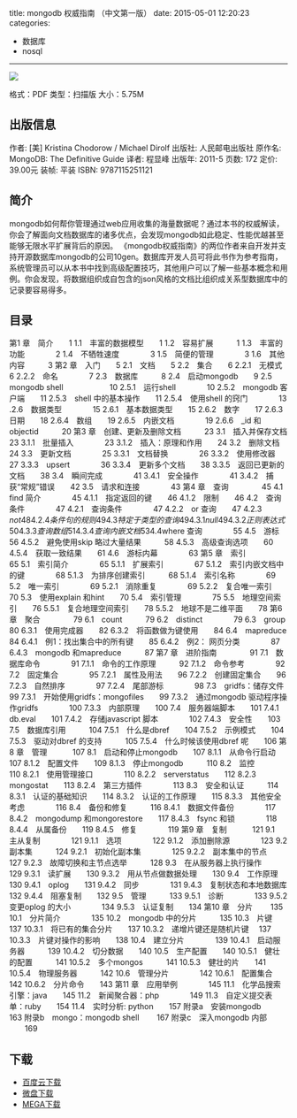 title: mongodb 权威指南 （中文第一版）
date: 2015-05-01 12:20:23
categories:
  - 数据库
  - nosql
---

![](http://img3.douban.com/lpic/s4692124.jpg)

格式：PDF
类型：扫描版
大小：5.75M

<!--more-->

## 出版信息 ##

作者: [美] Kristina Chodorow / Michael Dirolf 
出版社: 人民邮电出版社
原作名: MongoDB: The Definitive Guide
译者: 程显峰 
出版年: 2011-5
页数: 172
定价: 39.00元
装帧: 平装
ISBN: 9787115251121

## 简介 ##

mongodb如何帮你管理通过web应用收集的海量数据呢？通过本书的权威解读，你会了解面向文档数据库的诸多优点，会发现mongodb如此稳定、性能优越甚至能够无限水平扩展背后的原因。
《mongodb权威指南》的两位作者来自开发并支持开源数据库mongodb的公司10gen。数据库开发人员可将此书作为参考指南，系统管理员可以从本书中找到高级配置技巧，其他用户可以了解一些基本概念和用例。你会发现，将数据组织成自包含的json风格的文档比组织成关系型数据库中的记录要容易得多。

## 目录 ##

第1 章　简介　　1
1.1　丰富的数据模型　　1
1.2　容易扩展　　　1
1.3　丰富的功能　　　　2
1.4　不牺牲速度　　　　3
1.5　简便的管理　　　　3
1.6　其他内容　　　3
第2 章　入门　　5
2.1　文档　　5
2.2　集合　　6
2.2.1　无模式　　　　6
2.2.2　命名　　　　7
2.3　数据库　　　8
2.4　启动mongodb　　9
2.5　mongodb shell　　　　　　10
2.5.1　运行shell　　　　10
2.5.2　mongodb 客户端　　11
2.5.3　shell 中的基本操作　　11
2.5.4　使用shell 的窍门　　　　13
.2.6　数据类型　　　　15
2.6.1　基本数据类型　　15
2.6.2　数字　　17
2.6.3　日期　　18
2.6.4　数组　　19
2.6.5　内嵌文档　　　　19
2.6.6　_id 和objectid　　　20
第3 章　创建、更新及删除文档　　　23
3.1　插入并保存文档　　　23
3.1.1　批量插入　　　　23
3.1.2　插入：原理和作用　　24
3.2　删除文档　　　　24
3.3　更新文档　　　　25
3.3.1　文档替换　　　　26
3.3.2　使用修改器　　27
3.3.3　upsert　　　　36
3.3.4　更新多个文档　　38
3.3.5　返回已更新的文档　　38
3.4　瞬间完成　　　　41
3.4.1　安全操作　　　　41
3.4.2　捕获“常规”错误　　42
3.5　请求和连接　　　　43
第4 章　查询　　　　 45
4.1　find 简介　　　　45
4.1.1　指定返回的键　　46
4.1.2　限制　　46
4.2　查询条件　　　　47
4.2.1　查询条件　　　　47
4.2.2　or 查询　　47
4.2.3　$not　　　　48
4.2.4　条件句的规则　　49
4.3　特定于类型的查询　　　　49
4.3.1　null　　　49
4.3.2　正则表达式　　50
4.3.3　查询数组　　　　51
4.3.4　查询内嵌文档　　53
4.4　$where 查询　　　　55
4.5　游标　　　　56
4.5.2　避免使用skip 略过大量结果　　　58
4.5.3　高级查询选项　　60
4.5.4　获取一致结果　　61
4.6　游标内幕　　　　63
第5 章　索引　　　　 65
5.1　索引简介　　　　65
5.1.1　扩展索引　　　　67
5.1.2　索引内嵌文档中的键　　　　68
5.1.3　为排序创建索引　　　68
5.1.4　索引名称　　　　69
5.2　唯一索引　　　　69
5.2.1　消除重复　　　　69
5.2.2　复合唯一索引　　70
5.3　使用explain 和hint　　70
5.4　索引管理　　　　75
5.5　地理空间索引　　76
5.5.1　复合地理空间索引　　78
5.5.2　地球不是二维平面　　78
第6 章　聚合　　　　 79
6.1　count　　　79
6.2　distinct　　　　79
6.3　group　　　80
6.3.1　使用完成器　　82
6.3.2　将函数做为键使用　　84
6.4　mapreduce　　　　84
6.4.1　例1：找出集合中的所有键　　85
6.4.2　例2： 网页分类　　　　87
6.4.3　mongodb 和mapreduce　　　87
第7 章　进阶指南　　　　 91
7.1　数据库命令　　　　91
7.1.1　命令的工作原理　　　92
7.1.2　命令参考　　　　92
7.2　固定集合　　　　95
7.2.1　属性及用法　　96
7.2.2　创建固定集合　　96
7.2.3　自然排序　　　　97
7.2.4　尾部游标　　　　98
7.3　gridfs：储存文件　　　　99
7.3.1　开始使用gridfs：mongofiles　　99
7.3.2　通过mongodb 驱动程序操作gridfs　　　　100
7.3.3　内部原理　　100
7.4　服务器端脚本　　101
7.4.1　db.eval　　101
7.4.2　存储javascript 脚本　　　　102
7.4.3　安全性　　103
7.5　数据库引用　　　104
7.5.1　什么是dbref　　104
7.5.2　示例模式　　104
7.5.3　驱动对dbref 的支持　　　105
7.5.4　什么时候该使用dbref 呢　　106
第8 章　管理　　　 107
8.1　启动和停止mongodb　　107
8.1.1　从命令行启动　　　　107
8.1.2　配置文件　　109
8.1.3　停止mongodb　　　110
8.2　监控　　　110
8.2.1　使用管理接口　　　　110
8.2.2　serverstatus　　112
8.2.3　mongostat　　113
8.2.4　第三方插件　　　　113
8.3　安全和认证　　　114
8.3.1　认证的基础知识　　114
8.3.2　认证的工作原理　　115
8.3.3　其他安全考虑　　　　116
8.4　备份和修复　　　116
8.4.1　数据文件备份　　　　117
8.4.2　mongodump 和mongorestore　　117
8.4.3　fsync 和锁　　　　118
8.4.4　从属备份　　119
8.4.5　修复　　　　119
第9 章　复制　　　 121
9.1　主从复制　　　　121
9.1.1　选项　　　　122
9.1.2　添加删除源　　　　123
9.2　副本集　　　124
9.2.1　初始化副本集　　　　125
9.2.2　副本集中的节点　　127
9.2.3　故障切换和主节点选举　　　128
9.3　在从服务器上执行操作　　　　129
9.3.1　读扩展　　130
9.3.2　用从节点做数据处理　　130
9.4　工作原理　　　　130
9.4.1　oplog　　131
9.4.2　同步　　　　131
9.4.3　复制状态和本地数据库　　　132
9.4.4　阻塞复制　　132
9.5　管理　　　133
9.5.1　诊断　　　　133
9.5.2　变更oplog 的大小　　　　134
9.5.3　认证复制　　134
第10 章　分片　　 135
10.1　分片简介　　　　135
10.2　mongodb 中的分片　　　135
10.3　片键　　　137
10.3.1　将已有的集合分片　　137
10.3.2　递增片键还是随机片键 　137
10.3.3　片键对操作的影响　　138
10.4　建立分片　　　　139
10.4.1　启动服务器　　　139
10.4.2　切分数据　　140
10.5　生产配置　　140
10.5.1　健壮的配置　　　141
10.5.2　多个mongos　　　141
10.5.3　健壮的片　　141
10.5.4　物理服务器　　　142
10.6　管理分片　　　　142
10.6.1　配置集合　　142
10.6.2　分片命令　　143
第11 章　应用举例　　　　145
11.1　化学品搜索引擎：java　　145
11.2　新闻聚合器：php　　　　149
11.3　自定义提交表单：ruby　　154
11.4　实时分析: python　　157
附录a　安装mongodb　　　163
附录b　mongo：mongodb shell　　 167
附录c　深入mongodb 内部 　　169

## 下载 ##

+ [百度云下载](http://pan.baidu.com/s/1jG5UUCQ)
+ [微盘下载](http://vdisk.weibo.com/s/aADaW4YRP60hF)
+ [MEGA下载](https://mega.co.nz/#!CUEDGCaa!rnKGiB5gaAC5olPZCcJsbAnjOolhRSWjnv6LVSdVd2Q)